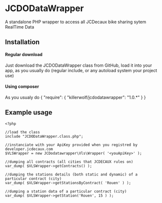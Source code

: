 JCDODataWrapper
===============

A standalone PHP wrapper to access all JCDecaux bike sharing sytem RealTime Data

## Installation ##

#### Regular download ####
Just download the JCDODataWrapper class from GitHub, load it into your app, as you usually do (regular include, or any autoload system your project use)

#### Using composer ####
As you usualy do
    {
        "require": {
            "killerwolf/jcdodatawrapper": "1.0.*"
        }
    }


## Example usage ##

    <?php
    
    //load the class
    include "JCDODataWrapper.class.php";
    
    //instanciate with your ApiKey provided when you registred by developer.jcdecaux.com
    $VLSWrapper = new JCDodatawrapper\Vls\Wrapper( '<youApiKey>' );
    
    //dumping all contracts (all cities that JCDECAUX rules on)
    var_dump( $VLSWrapper->getContracts() );
    
    //dumping the stations details (both static and dynamic) of a particular contract (city)
    var_dump( $VLSWrapper->getStationsByContract( 'Rouen' ) );
    
    //dumping a station data of a particular contract (city)
    var_dump( $VLSWrapper->getStation('Rouen', 15 ) );